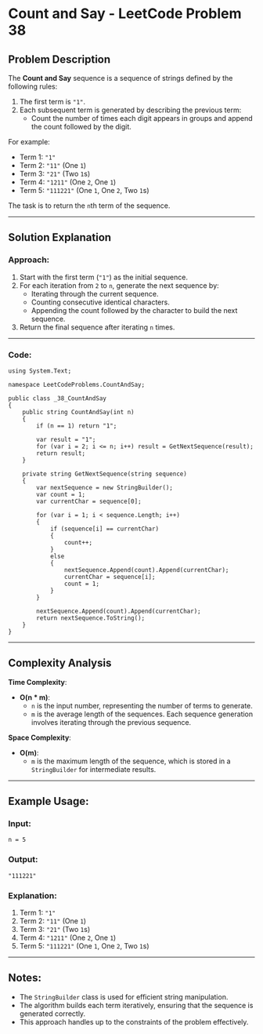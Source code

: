Count and Say - LeetCode Problem 38
===================================

Problem Description
-------------------

The **Count and Say** sequence is a sequence of strings defined by the following rules:

1. The first term is `"1"`.
2. Each subsequent term is generated by describing the previous term:
    - Count the number of times each digit appears in groups and append the count followed by the digit.

For example:

- Term 1: `"1"`
- Term 2: `"11"` (One `1`)
- Term 3: `"21"` (Two `1`s)
- Term 4: `"1211"` (One `2`, One `1`)
- Term 5: `"111221"` (One `1`, One `2`, Two `1`s)

The task is to return the `n`th term of the sequence.

* * * * *

Solution Explanation
--------------------

### Approach:

1. Start with the first term (`"1"`) as the initial sequence.
2. For each iteration from `2` to `n`, generate the next sequence by:
    - Iterating through the current sequence.
    - Counting consecutive identical characters.
    - Appending the count followed by the character to build the next sequence.
3. Return the final sequence after iterating `n` times.

* * * * *

### Code:

```
using System.Text;

namespace LeetCodeProblems.CountAndSay;

public class _38_CountAndSay
{
    public string CountAndSay(int n)
    {
        if (n == 1) return "1";

        var result = "1";
        for (var i = 2; i <= n; i++) result = GetNextSequence(result);
        return result;
    }

    private string GetNextSequence(string sequence)
    {
        var nextSequence = new StringBuilder();
        var count = 1;
        var currentChar = sequence[0];

        for (var i = 1; i < sequence.Length; i++)
        {
            if (sequence[i] == currentChar)
            {
                count++;
            }
            else
            {
                nextSequence.Append(count).Append(currentChar);
                currentChar = sequence[i];
                count = 1;
            }
        }

        nextSequence.Append(count).Append(currentChar);
        return nextSequence.ToString();
    }
}

```

* * * * *

Complexity Analysis
-------------------

**Time Complexity**:

- **O(n * m)**:
    - `n` is the input number, representing the number of terms to generate.
    - `m` is the average length of the sequences. Each sequence generation involves iterating through the previous
      sequence.

**Space Complexity**:

- **O(m)**:
    - `m` is the maximum length of the sequence, which is stored in a `StringBuilder` for intermediate results.

* * * * *

Example Usage:
--------------

### Input:

```
n = 5

```

### Output:

```
"111221"

```

### Explanation:

1. Term 1: `"1"`
2. Term 2: `"11"` (One `1`)
3. Term 3: `"21"` (Two `1`s)
4. Term 4: `"1211"` (One `2`, One `1`)
5. Term 5: `"111221"` (One `1`, One `2`, Two `1`s)

* * * * *

Notes:
------

- The `StringBuilder` class is used for efficient string manipulation.
- The algorithm builds each term iteratively, ensuring that the sequence is generated correctly.
- This approach handles up to the constraints of the problem effectively.